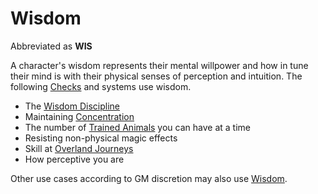 # Wisdom

Abbreviated as **WIS**

A character's wisdom represents their mental willpower and how in tune their mind is with their physical senses of perception and intuition. The following [Checks](../../Game%20Procedures/Core%20Procedures/Check.md) and systems use wisdom.

- The [Wisdom Discipline](../../Magic/Spellcasting/Spellcasting%20Disciplines/Wisdom%20Discipline.md)
- Maintaining [Concentration](../../Magic/Spells/Concentration.md)
- The number of [Trained Animals](../../Items%20and%20Gear/Gear/Trained%20Animals.md) you can have at a time
- Resisting non-physical magic effects
- Skill at [Overland Journeys](../../Game%20Procedures/Exploration/Overland%20Journeys.md)
- How perceptive you are

Other use cases according to GM discretion may also use [Wisdom]().
